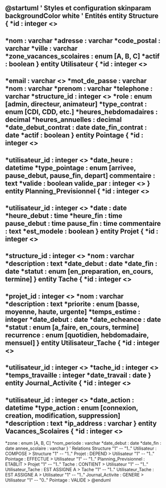 @startuml
' Styles et configuration
skinparam backgroundColor white
' Entités
entity Structure {
  *id : integer <<PK>>
  --
  *nom : varchar
  *adresse : varchar
  *code_postal : varchar
  *ville : varchar
  *zone_vacances_scolaires : enum [A, B, C]
  *actif : boolean
}
entity Utilisateur {
  *id : integer <<PK>>
  --
  *email : varchar <<unique>>
  *mot_de_passe : varchar
  *nom : varchar
  *prenom : varchar
  *telephone : varchar
  *structure_id : integer <<FK>>
  *role : enum [admin, directeur, animateur]
  *type_contrat : enum [CDI, CDD, etc.]
  *heures_hebdomadaires : decimal
  *heures_annuelles : decimal
  *date_debut_contrat : date
  date_fin_contrat : date
  *actif : boolean
}
entity Pointage {
  *id : integer <<PK>>
  --
  *utilisateur_id : integer <<FK>>
  *date_heure : datetime
  *type_pointage : enum [arrivee, pause_debut, pause_fin, depart]
  commentaire : text
  *valide : boolean
  valide_par : integer <<FK>>
}
entity Planning_Previsionnel {
  *id : integer <<PK>>
  --
  *utilisateur_id : integer <<FK>>
  *date : date
  *heure_debut : time
  *heure_fin : time
  pause_debut : time
  pause_fin : time
  commentaire : text
  *est_modele : boolean
}
entity Projet {
  *id : integer <<PK>>
  --
  *structure_id : integer <<FK>>
  *nom : varchar
  *description : text
  *date_debut : date
  *date_fin : date
  *statut : enum [en_preparation, en_cours, termine]
}
entity Tache {
  *id : integer <<PK>>
  --
  *projet_id : integer <<FK>>
  *nom : varchar
  *description : text
  *priorite : enum [basse, moyenne, haute, urgente]
  *temps_estime : integer
  *date_debut : date
  *date_echeance : date
  *statut : enum [a_faire, en_cours, termine]
  recurrence : enum [quotidien, hebdomadaire, mensuel]
}
entity Utilisateur_Tache {
  *id : integer <<PK>>
  --
  *utilisateur_id : integer <<FK>>
  *tache_id : integer <<FK>>
  *temps_travaille : integer
  *date_travail : date
}
entity Journal_Activite {
  *id : integer <<PK>>
  --
  *utilisateur_id : integer <<FK>>
  *date_action : datetime
  *type_action : enum [connexion, creation, modification, suppression]
  *description : text
  *ip_address : varchar
}
entity Vacances_Scolaires {
  *id : integer <<PK>>
  --
  *zone : enum [A, B, C]
  *nom_periode : varchar
  *date_debut : date
  *date_fin : date
  annee_scolaire : varchar
}
' Relations
Structure "1" -- "1.." Utilisateur : COMPOSE >
Structure "1" -- "1.." Projet : DEPEND >
Utilisateur "1" -- "1.." Pointage : EFFECTUE >
Utilisateur "1" -- "1.." Planning_Previsionnel : ETABLIT >
Projet "1" -- "1.." Tache : CONTIENT >
Utilisateur "1" -- "1.." Utilisateur_Tache : EST ASSIGNE A >
Tache "1" -- "1.." Utilisateur_Tache : EST ASSIGNE A >
Utilisateur "1" -- "1.." Journal_Activite : GENERE >
Utilisateur "1" -- "0.." Pointage : VALIDE >
@enduml